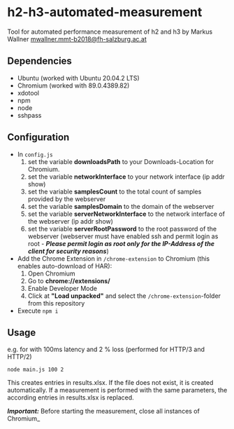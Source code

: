 # h2-h3-automated-measurement
Tool for automated performance measurement of h2 and h3 by Markus Wallner <mwallner.mmt-b2018@fh-salzburg.ac.at>

## Dependencies
* Ubuntu (worked with Ubuntu 20.04.2 LTS)
* Chromium (worked with 89.0.4389.82)
* xdotool
* npm
* node
* sshpass

## Configuration
* In ``config.js`` 
  1. set the variable __downloadsPath__ to your Downloads-Location for Chromium.
  2. set the variable __networkInterface__ to your network interface (ip addr show)
  3. set the variable __samplesCount__ to the total count of samples provided by the webserver
  3. set the variable __samplesDomain__ to the domain of the webserver
  4. set the variable __serverNetworkInterface__ to the network interface of the webserver (ip addr show)
  5. set the variable __serverRootPassword__ to the root password of the webserver (webserver must have enabled ssh and permit login as root - ___Please permit login as root only for the IP-Address of the client for security reasons___)
* Add the Chrome Extension in ``/chrome-extension`` to Chromium (this enables auto-download of HAR):
  1. Open Chromium
  2. Go to __chrome://extensions/__
  3. Enable Developer Mode
  4. Click at __"Load unpacked"__ and select the ``/chrome-extension``-folder from this repository
* Execute ``npm i``

## Usage
e.g. for with 100ms latency and 2 % loss (performed for HTTP/3 and HTTP/2)

``node main.js 100 2``

This creates entries in results.xlsx. If the file does not exist, it is created automatically. If a measurement is performed with the same parameters, the according entries in results.xlsx is replaced.

___Important:___ Before starting the measurement, close all instances of Chromium_
